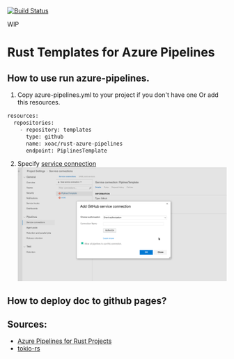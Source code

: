 [![Build Status](https://dev.azure.com/sylwesterrapala/azure-piplines/_apis/build/status/xoac.rust-azure-pipelines?branchName=master)](https://dev.azure.com/sylwesterrapala/azure-piplines/_build/latest?definitionId=3&branchName=master)

WIP

# Rust Templates for Azure Pipelines

## How to use run azure-pipelines.

1. Copy azure-pipelines.yml to your project if you don't have one Or add this resources.
```
resources:
  repositories:
    - repository: templates
      type: github
      name: xoac/rust-azure-pipelines
      endpoint: PiplinesTemplate

```
2. Specify [service connection](https://docs.microsoft.com/pl-pl/azure/devops/pipelines/library/service-endpoints?view=azure-devops)
![](allow_templates.png)

## How to deploy doc to github pages? 

## Sources:
* [Azure Pipelines for Rust Projects](https://nbsoftsolutions.com/blog/azure-pipelines-for-rust-projects)
* [tokio-rs](https://github.com/tokio-rs/tokio)

